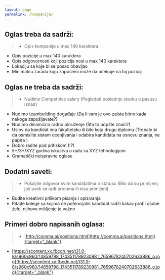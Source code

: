 ```yaml
---
layout: page
permalink: /kompanije/
---
```


Oglas treba da sadrži:
---------------------

> - Opis kompanije u max 140 karaktera
- Opis pozicije u max 140 karaktera
- Opis odgovornosti koji pozicija nosi u max 140 karaktera
- Lokaciju sa koje bi se posao obavljao
- Minimalnu zaradu koju zaposleni može da očekuje na toj poziciji


Oglas ne treba da sadrži:
---------------------

>- Nudimo Competitive salary (Pogledati poslednju stavku u pasusu iznad)
- Nudimo teambuilding događaje (Da li vam je ovo zaista bitno kada nekoga zapošljavate?)
- Nudimo dinamično radno okruženje (Šta to uopšte znači?)
- Uslov da kandidat ima fakultetsku ili bilo koju drugu diplomu (Trebalo bi da osmislite sistem ocenjivanja i odabira kandidata na osnovu znanja, ne papira
)
- Dobro radite pod pritiskom (!?)
- 5+/3+/XYZ godina iskustva u radu sa XYZ tehnologijom
- Gramatički neispravne oglase 


Dodatni saveti:
---------------------

>- Pošaljite odgovor svim kandidatima o statusu (Bilo da su primljeni, još uvek se radi procena ili nisu primljeni)
- Budite kreativni prilikom pisanja i opisivanja
- Pitajte kolege sa kojima će potencijalni kandidat raditi kakav profil osobe žele, njihovo mišljenje je važno


Primeri dobro napisanih oglasa:
---------------------

>- [http://comma.ai/positions.html](http://comma.ai/positions.html){:target="_blank"}
- [https://scontent.xx.fbcdn.net/t31.0-8/s960x960/14859798_1743511789230981_7659678240702633886_o.jpg](https://scontent.xx.fbcdn.net/t31.0-8/s960x960/14859798_1743511789230981_7659678240702633886_o.jpg){:target="_blank"}